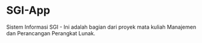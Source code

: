 # SGI-App
Sistem Informasi SGI - Ini adalah bagian dari proyek mata kuliah Manajemen dan Perancangan Perangkat Lunak.
